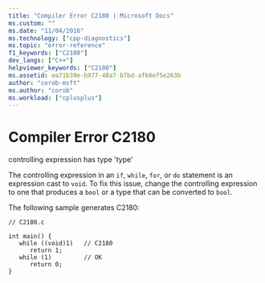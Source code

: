 ```yaml
---
title: "Compiler Error C2180 | Microsoft Docs"
ms.custom: ""
ms.date: "11/04/2016"
ms.technology: ["cpp-diagnostics"]
ms.topic: "error-reference"
f1_keywords: ["C2180"]
dev_langs: ["C++"]
helpviewer_keywords: ["C2180"]
ms.assetid: ea71b39e-b977-48a7-b7bd-af68ef5e263b
author: "corob-msft"
ms.author: "corob"
ms.workload: ["cplusplus"]
---
```

# Compiler Error C2180
controlling expression has type 'type'  
  
 The controlling expression in an `if`, `while`, `for`, or `do` statement is an expression cast to `void`. To fix this issue, change the controlling expression to one that produces a `bool` or a type that can be converted to `bool`.  
  
 The following sample generates C2180:  
  
```  
// C2180.c  
  
int main() {  
   while ((void)1)   // C2180  
      return 1;  
   while (1)         // OK  
      return 0;  
}  
```